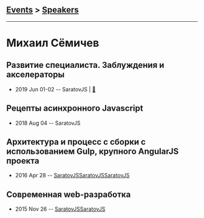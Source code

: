 ## [Events](../README.md) > [Speakers](../speakers.md)
---

# Михаил Сёмичев

## Развитие специалиста. Заблуждения и акселераторы
- 2019 Jun 01-02 -- SaratovJS  | [:notebook:](https://vk.com/doc28685522_505158560?hash=ee2ce15f1af42a5b7e&dl=6964c2a7d0c1912da6)  
## Рецепты асинхронного Javascript
- 2018 Aug 04 -- SaratovJS    
## Архитектура и процесс c сборки с использованием Gulp, крупного AngularJS проекта
- 2016 Apr 28 -- [SaratovJS](https://www.youtube.com/watch?v=GsznJallyPk,https://www.youtube.com/watch?v=A3OzUOZZuJQ,https://www.youtube.com/watch?v=VZGzBietGXg)[SaratovJS](https://www.youtube.com/watch?v=GsznJallyPk,https://www.youtube.com/watch?v=A3OzUOZZuJQ,https://www.youtube.com/watch?v=VZGzBietGXg)[SaratovJS](https://www.youtube.com/watch?v=GsznJallyPk,https://www.youtube.com/watch?v=A3OzUOZZuJQ,https://www.youtube.com/watch?v=VZGzBietGXg)    
## Современная web-разработка
- 2015 Nov 26 -- [SaratovJS](https://www.youtube.com/watch?v=Rz0ilGtzoco,https://www.youtube.com/watch?v=dH2GFNjSNlA)[SaratovJS](https://www.youtube.com/watch?v=Rz0ilGtzoco,https://www.youtube.com/watch?v=dH2GFNjSNlA)    
